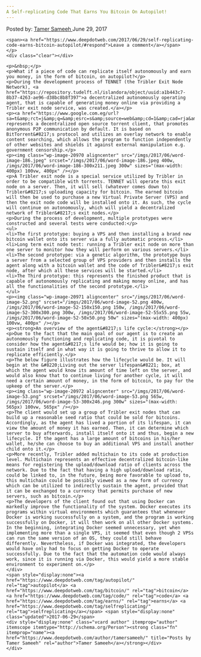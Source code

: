 ```yaml
---
A Self-replicating Code That Earns You Bitcoin On Autopilot!
---
```

<article class="post-listing post-20964 post type-post status-publish format-standard has-post-thumbnail hentry  tag-autopilot tag-bitcoin tag-code tag-earns tag-selfreplicating">
    <div class="post-inner">
        <span>Posted by: <a href="https://www.deepdotweb.com/author/tamersameeh/" title="">Tamer Sameeh </a></span>
    <span>June 29, 2017</span>
    
    <span><a href="https://www.deepdotweb.com/2017/06/29/self-replicating-code-earns-bitcoin-autopilot/#respond">Leave a comment</a></span>
    </p>
    <div class="clear"></div>
    
    <p>&nbsp;</p>
    <p>What if a piece of code can replicate itself autonomously and earn you money, in the form of bitcoin, on autopilot?</p>
    <p>During the development process of TENNET (the Tribler Exit Node Network), <a href="https://repository.tudelft.nl/islandora/object/uuid:a1b443c7-8b37-4263-ae96-d38bc8b8f397">a decentralized autonomously operating agent, that is capable of generating money online via providing a Tribler exit node service, was created.</a></p>
    <p><a href="https://www.google.com.eg/url?sa=t&amp;rct=j&amp;q=&amp;esrc=s&amp;source=web&amp;cd=1&amp;cad=rja&amp;uact=8&amp;ved=0ahUKEwjaqsvQ3LvUAhUDJlAKHbFnCEAQFggmMAA&amp;url=https%3A%2F%2Fwww.tribler.org%2F&amp;usg=AFQjCNGuDd02_Jnb8CrIBHmZLWXQ12UV9A&amp;sig2=trVc5z1N9PcTM4V1_CdZtA">Tribler</a> represents a decentralized open source torrent client, that promotes anonymous P2P communication by default. It is based on BitTorrent&#8217;s protocol and utilizes an overlay network to enable content searching, which allows the program to function independently of other websites and shields it against external manipulation e.g. government censorship.</p>
    <p><img class="wp-image-20970 aligncenter" src="/imgs/2017/06/word-image-186.jpeg" srcset="/imgs/2017/06/word-image-186.jpeg 400w, /imgs/2017/06/word-image-186-300x211.jpeg 300w" sizes="(max-width: 400px) 100vw, 400px" /></p>
    <p>A Tribler exit node is a special service utilized by Tribler in order to be compatible with torrents. TENNET will operate this exit node on a server. Then, it will sell (whatever comes down to) Tribler&#8217;s uploading capacity for bitcoin. The earned bitcoin will then be used to purchase a new Virtual Private Server (VPS) and then the exit node code will be installed onto it. As such, the cycle will continue on autonomously, which will yield a decentralized network of Tribler&#8217;s exit nodes.</p>
    <p>During the process of development, multiple prototypes were constructed and several tests were conducted:</p>
    <ul>
    <li>The first prototype: buying a VPS and then installing a brand new bitcoin wallet onto its server via a fully automatic process.</li>
    <li>Long term exit node test: running a Tribler exit node on more than one server to monitor how they will perform on various servers.</li>
    <li>The second prototype: via a genetic algorithm, the prototype buys a server from a selected group of VPS providers and then installs the agent along with a bitcoin wallet and the code of Tribler&#8217;s exit node, after which all these services will be started.</li>
    <li>The Third prototype: this represents the finished product that is capable of autonomously replicating and making money online, and has all the functionalities of the second prototype.</li>
    </ul>
    <p><img class="wp-image-20971 aligncenter" src="/imgs/2017/06/word-image-52.png" srcset="/imgs/2017/06/word-image-52.png 400w, /imgs/2017/06/word-image-52-150x150.png 150w, /imgs/2017/06/word-image-52-300x300.png 300w, /imgs/2017/06/word-image-52-55x55.png 55w, /imgs/2017/06/word-image-52-50x50.png 50w" sizes="(max-width: 400px) 100vw, 400px" /></p>
    <p><strong>An overview of the agent&#8217;s life cycle:</strong></p>
    <p>Due to the fact that the main goal of our agent is to create an autonomously functioning and replicating code, it is pivotal to consider how the agent&#8217;s life would be; how it is going to sustain itself and in what way it is going to thrive to allow it to replicate efficiently.</p>
    <p>The below figure illustrates how the lifecycle would be. It will begin at the &#8220;Living out the server lifespan&#8221; box, at which the agent would know its amount of time left on the server, and would also know that to continue living for another cycle, it will need a certain amount of money, in the form of bitcoin, to pay for the upkeep of the server.</p>
    <p><img class="wp-image-20972 aligncenter" src="/imgs/2017/06/word-image-53.png" srcset="/imgs/2017/06/word-image-53.png 565w, /imgs/2017/06/word-image-53-300x246.png 300w" sizes="(max-width: 565px) 100vw, 565px" /></p>
    <p>The client would set up a group of Tribler exit nodes that can build up a reasonable seed ratio that could be sold for bitcoins. Accordingly, as the agent has lived a portion of its lifespan, it can view the amount of money it has earned. Then, it can determine which server to buy afterwards, install itself onto it and thus, begin a new lifecycle. If the agent has a large amount of bitcoins in his/her wallet, he/she can choose to buy an additional VPS and install another child onto it.</p>
    <p>More recently, Tribler added multichain to its code at production level. Multichain represents an effective decentralized bitcoin-like means for registering the upload/download ratio of clients across the network. Due to the fact that having a high upload/download ratio, could be linked to, in the future, being more favorable to upload to, this multichain could be possibly viewed as a new form of currency which can be utilized to indirectly sustain the agent, provided that it can be exchanged to a currency that permits purchase of new servers, such as bitcoin.</p>
    <p>The developers of the client found out that using Docker can markedly improve the functionality of the system. Docker executes its programs within virtual environments which guarantees that whenever Docker is working successfully on a system, and the program is working successfully on Docker, it will then work on all other Docker systems. In the beginning, integrating Docker seemed unnecessary, yet when implementing more than a single VPS, it seemed that even though 2 VPSs can run the same version of an OS, they could still behave differently. Nevertheless, if Docker was integrated, the developers would have only had to focus on getting Docker to operate successfully. Due to the fact that the automation code would always work, since it is running via Docker, this would yield a more stable environment to experiment on.</p>
    </div>
    <span style="display:none"><a href="https://www.deepdotweb.com/tag/autopilot/" rel="tag">autopilot</a> <a href="https://www.deepdotweb.com/tag/bitcoin/" rel="tag">bitcoin</a> <a href="https://www.deepdotweb.com/tag/code/" rel="tag">code</a> <a href="https://www.deepdotweb.com/tag/earns/" rel="tag">earns</a> <a href="https://www.deepdotweb.com/tag/selfreplicating/" rel="tag">selfreplicating</a></span> <span style="display:none" class="updated">2017-06-29</span>
    <div style="display:none" class="vcard author" itemprop="author" itemscope itemtype="http://schema.org/Person"><strong class="fn" itemprop="name"><a href="https://www.deepdotweb.com/author/tamersameeh/" title="Posts by Tamer Sameeh" rel="author">Tamer Sameeh</a></strong></div>
    </div>
</article>

